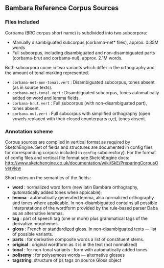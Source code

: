 ## Bambara Reference Corpus Sources

### Files included

Corbama (BRC corpus short name) is subdivided into two subcorpora:

* Manually disambiguated subcorpus (corbama-net\* files), approx. 0.35M words
* Full subcorpus, including disambiguated and non-disambiguated parts (corbama-brut and corbama-nul), approx. 2.1M words.

Both subcorpora come in two variants which differ in the orthography and the amount of tonal marking represented.

* `corbama-net-non-tonal.vert` : Disambiguated subcorpus, tones absent (as in source texts).
* `corbama-net-tonal.vert` : Disambiguated subcorpus, tones automatically added on word and lemma fields.
* `corbama-brut.vert` : Full subcorpus (with non-disambiguated part), tones absent.
* `corbama-nul.vert` : Full subcorpus with simplified orthography (open vowels replaced with their closed counterparts o,e), tones absent.

### Annotation scheme

Corpus sources are compiled in vertical format as required by
SketchEngine. Set of fields and structures are documented in config
files for corresponding corpora included in `config` subdirectory).
For the format of config files and vertical file format see
SketchEngine docs:
http://www.sketchengine.co.uk/documentation/wiki/SkE/PreparingCorpusOverview

Short notes on the semantics of the fields:

* **word** : normalized word form (new latin Bambara orthography,
  qutomatically added tones when appicable);
* **lemma** : automatically generated lemma, also normalized
  orthography and tones where applicable. In non-disambiguated
  contains all possible interpretations of the wordform provided by
  the rule-based parser Daba as an alternative lemmas.
* **tag** : part of speech tag (one or more) plus grammatical tags of the
  derivative morphemes
* **gloss** : French or standardized gloss. In non-disambiguated texts
  — list of possible variants.
* **parts** : for derivative composite words a list of constituent
  stems.
* **original** : original wordform as it is in the text (not
  normalized)
* **tonal** : for non-tonal variants : form with automatically added
  tones
* **polisemy** : for polysemous words — alternative glosses
* **tagstring**: structure of ps tags on source Gloss object



